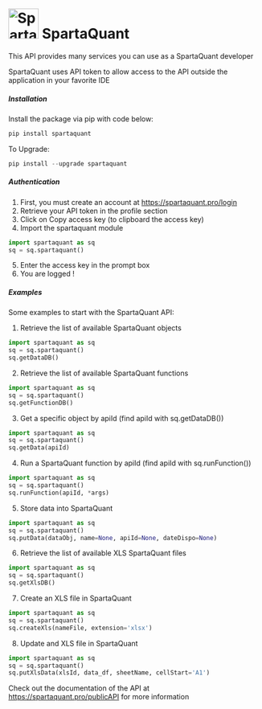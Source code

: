 # <img src="https://www.spartaquant.com/assets/img/spartaquant/icon-color.png" width="60px" alt="SpartaQuant icon" class="logo-default"> SpartaQuant

This API provides many services you can use as a SpartaQuant developer

SpartaQuant uses API token to allow access to the API outside the application in your favorite IDE

##### Installation

Install the package via pip with code below:

```python
pip install spartaquant
```

To Upgrade:


```python
pip install --upgrade spartaquant
```

##### Authentication

1. First, you must create an account at https://spartaquant.pro/login
2. Retrieve your API token in the profile section
3. Click on Copy access key (to clipboard the access key)
4. Import the spartaquant module
```python
import spartaquant as sq
sq = sq.spartaquant()
```
5. Enter the access key in the prompt box
6. You are logged !


##### Examples	

Some examples to start with the SpartaQuant API:

1. Retrieve the list of available SpartaQuant objects
```python
import spartaquant as sq
sq = sq.spartaquant()
sq.getDataDB()
```

2. Retrieve the list of available SpartaQuant functions
```python
import spartaquant as sq
sq = sq.spartaquant()
sq.getFunctionDB()
```

3. Get a specific object by apiId (find apiId with sq.getDataDB())
```python
import spartaquant as sq
sq = sq.spartaquant()
sq.getData(apiId)
```

4. Run a SpartaQuant function by apiId (find apiId with sq.runFunction())
```python
import spartaquant as sq
sq = sq.spartaquant()
sq.runFunction(apiId, *args)
```

5. Store data into SpartaQuant
```python
import spartaquant as sq
sq = sq.spartaquant()
sq.putData(dataObj, name=None, apiId=None, dateDispo=None)
```

6. Retrieve the list of available XLS SpartaQuant files
```python
import spartaquant as sq
sq = sq.spartaquant()
sq.getXlsDB()
```

7. Create an XLS file in SpartaQuant

```python
import spartaquant as sq
sq = sq.spartaquant()
sq.createXls(nameFile, extension='xlsx')
```
8. Update and XLS file in SpartaQuant

```python
import spartaquant as sq
sq = sq.spartaquant()
sq.putXlsData(xlsId, data_df, sheetName, cellStart='A1')
```


Check out the documentation of the API at https://spartaquant.pro/publicAPI for more information